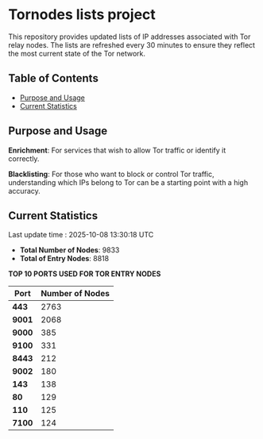 # Tornodes lists project

This repository provides updated lists of IP addresses associated with Tor relay nodes. The lists are refreshed every 30 minutes to ensure they reflect the most current state of the Tor network.

## Table of Contents

- [Purpose and Usage](#purpose-and-usage)
- [Current Statistics](#current-statistics)


## Purpose and Usage

**Enrichment**: For services that wish to allow Tor traffic or identify it correctly.

**Blacklisting**: For those who want to block or control Tor traffic, understanding which IPs belong to Tor can be a starting point with a high accuracy.

## Current Statistics

Last update time : 2025-10-08 13:30:18 UTC

- **Total Number of Nodes**: 9833
- **Total of Entry Nodes**: 8818

**TOP 10 PORTS USED FOR TOR ENTRY NODES**

| **Port** | **Number of Nodes** |
|------|-----------------|
| **443**   | 2763  |
| **9001**   | 2068  |
| **9000**   | 385  |
| **9100**   | 331  |
| **8443**   | 212  |
| **9002**   | 180  |
| **143**   | 138  |
| **80**   | 129  |
| **110**   | 125  |
| **7100**   | 124  |

